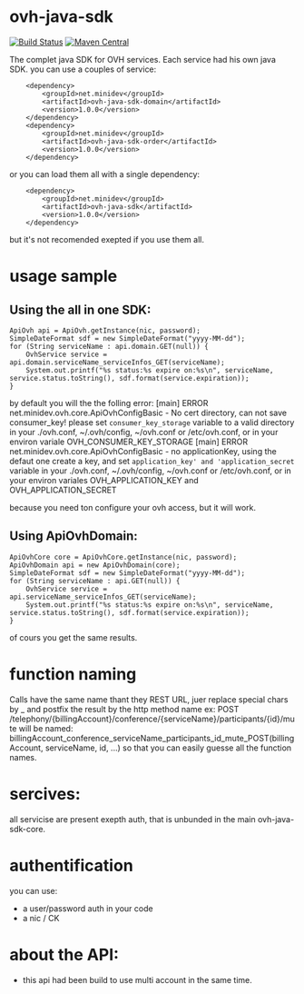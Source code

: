 # ovh-java-sdk
[![Build Status](https://travis-ci.org/UrielCh/ovh-java-sdk.svg?branch=master)](https://travis-ci.org/UrielCh/ovh-java-sdk)
[![Maven Central](https://maven-badges.herokuapp.com/maven-central/net.minidev/ovh-java-sdk./badge.svg?style=flat-square)](https://maven-badges.herokuapp.com/maven-central/net.minidev/ovh-java-sdk/)

The complet java SDK for OVH services. Each service had his own java SDK. you can use a couples of service:
    
		<dependency>
			<groupId>net.minidev</groupId>
			<artifactId>ovh-java-sdk-domain</artifactId>
			<version>1.0.0</version>
		</dependency>
		<dependency>
			<groupId>net.minidev</groupId>
			<artifactId>ovh-java-sdk-order</artifactId>
			<version>1.0.0</version>
		</dependency>

or you can load them all with a single dependency:

		<dependency>
			<groupId>net.minidev</groupId>
			<artifactId>ovh-java-sdk</artifactId>
			<version>1.0.0</version>
		</dependency>

but it's not recomended exepted if you use them all.

# usage sample

## Using the all in one SDK:

    ApiOvh api = ApiOvh.getInstance(nic, password);
    SimpleDateFormat sdf = new SimpleDateFormat("yyyy-MM-dd");
    for (String serviceName : api.domain.GET(null)) {
        OvhService service = api.domain.serviceName_serviceInfos_GET(serviceName);
        System.out.printf("%s status:%s expire on:%s\n", serviceName, service.status.toString(), sdf.format(service.expiration));
    }


by default you will the the folling error:
    [main] ERROR net.minidev.ovh.core.ApiOvhConfigBasic - No cert directory, can not save consumer_key! please set `consumer_key_storage` variable to a valid directory in your ./ovh.conf, ~/.ovh/config, ~/ovh.conf or /etc/ovh.conf, or in your environ variale OVH_CONSUMER_KEY_STORAGE
    [main] ERROR net.minidev.ovh.core.ApiOvhConfigBasic - no applicationKey, using the defaut one create a key, and set `application_key' and 'application_secret` variable in your ./ovh.conf, ~/.ovh/config, ~/ovh.conf or /etc/ovh.conf, or in your environ variales OVH_APPLICATION_KEY and OVH_APPLICATION_SECRET


because you need ton configure your ovh access, but it will work.

## Using ApiOvhDomain:

    ApiOvhCore core = ApiOvhCore.getInstance(nic, password);
    ApiOvhDomain api = new ApiOvhDomain(core);
    SimpleDateFormat sdf = new SimpleDateFormat("yyyy-MM-dd");
    for (String serviceName : api.GET(null)) {
        OvhService service = api.serviceName_serviceInfos_GET(serviceName);
        System.out.printf("%s status:%s expire on:%s\n", serviceName, service.status.toString(), sdf.format(service.expiration));
    }

of cours you get the same results.

# function naming

Calls have the same name thant they REST URL, juer replace special chars by _ and postfix the result by the http method name ex:
    POST /telephony/{billingAccount}/conference/{serviceName}/participants/{id}/mute
will be named:
    billingAccount_conference_serviceName_participants_id_mute_POST(billingAccount, serviceName, id, ...)
so that you can easily guesse all the function names.

# sercives:
all servicise are present exepth auth, that is unbunded in the main ovh-java-sdk-core.

# authentification

you can use:
- a user/password auth in your code
- a nic / CK

# about the API:
- this api had been build to use multi account in the same time.

